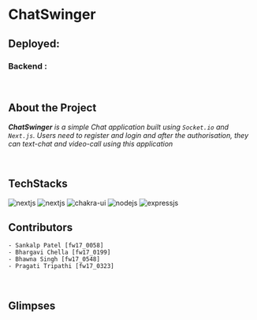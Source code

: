# **ChatSwinger**

## **Deployed**:

### Backend :

<br/>

## **About the Project**

_**ChatSwinger** is a simple Chat application built using `Socket.io` and `Next.js`. Users need to register and login and after the authorisation, they can text-chat and video-call using this application_

<br/>

## **TechStacks**

 <img src="https://img.shields.io/badge/Next.js-000000?style=for-the-badge&logo=nextdotjs&logoColor=white" alt="nextjs"/>
 <img src="https://img.shields.io/badge/Socket.io-3b3b3b?style=for-the-badge&logo=socketdotio&logoColor=white" alt="nextjs"/>
 <img src="https://img.shields.io/badge/Chakra%20UI-27bdb1?style=for-the-badge&logo=chakraui&logoColor=white" alt="chakra-ui" />
 <img src="https://img.shields.io/badge/Node.js-70a760?style=for-the-badge&logo=nodedotjs&logoColor=white" alt="nodejs" />
<img src="https://img.shields.io/badge/Express.js-000000?style=for-the-badge&logo=express&logoColor=white" alt="expressjs"/>

<br/>

## **Contributors**

    - Sankalp Patel [fw17_0058]
    - Bhargavi Chella [fw17_0199]
    - Bhawna Singh [fw17_0548]
    - Pragati Tripathi [fw17_0323]

<br/>

## **Glimpses**
